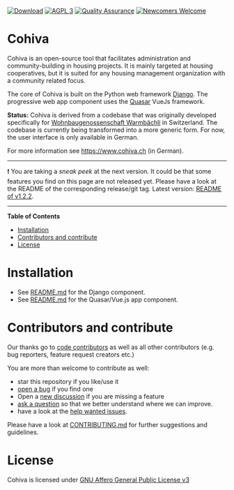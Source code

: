 <!-- for main -->

[![Download](https://img.shields.io/badge/Download-v1.2.2-%23007ec6)](https://github.com/tegonal/cohiva/releases/tag/v1.2.2)
[![AGPL 3](https://img.shields.io/badge/%E2%9A%96-AGPL%203-%230b45a6)](https://www.gnu.org/licenses/agpl-3.0.en.html "License")
[![Quality Assurance](https://github.com/tegonal/cohiva/actions/workflows/quality-assurance.yml/badge.svg?event=push&branch=main)](https://github.com/tegonal/cohiva/actions/workflows/quality-assurance.yml?query=branch%3Amain)
[![Newcomers Welcome](https://img.shields.io/badge/%F0%9F%91%8B-Newcomers%20Welcome-blueviolet)](https://github.com/tegonal/cohiva/issues?q=is%3Aissue+is%3Aopen+label%3A%22good+first+issue%22 "Ask in discussions for help")

<!-- for main end -->
<!-- for release -->
<!--
[![Download](https://img.shields.io/badge/Download-v1.2.2-%23007ec6)](https://github.com/tegonal/cohiva/releases/tag/v1.2.2)
[![AGPL 3](https://img.shields.io/badge/%E2%9A%96-AGPL%203-%230b45a6)](https://www.gnu.org/licenses/agpl-3.0.en.html "License")
[![Newcomers Welcome](https://img.shields.io/badge/%F0%9F%91%8B-Newcomers%20Welcome-blueviolet)](https://github.com/tegonal/cohiva/issues?q=is%3Aissue+is%3Aopen+label%3A%22good+first+issue%22 "Ask in discussions for help")
-->
<!-- for release end -->

# Cohiva

Cohiva is an open-source tool that facilitates administration and community-building in housing projects. It is mainly targeted at housing cooperatives, but it is suited for any housing management organization with a community related focus.

The core of Cohiva is built on the Python web framework <a href="https://www.djangoproject.com/">Django</a>. The progressive web app component uses the <a href="https://quasar.dev/">Quasar</a> VueJs framework.

<b>Status:</b> Cohiva is derived from a codebase that was originally developed specifically for <a href="https://www.warmbaechli.ch">Wohnbaugenossenschaft Warmbächli</a> in Switzerland. The codebase is currently being transformed into a more generic form. For now, the user interface is only available in German.

For more information see https://www.cohiva.ch (in German).

---
❗ You are taking a *sneak peek* at the next version. It could be that some features you find on this page are not
released yet.
Please have a look at the README of the corresponding release/git tag. Latest
version: [README of v1.2.2](https://github.com/tegonal/cohiva/tree/v1.2.2/README.md).

---

**Table of Contents**


<!-- - [Documentation](#documentation) -->
- [Installation](#installation)
- [Contributors and contribute](#contributors-and-contribute)
- [License](#license)

# Installation

- See [README.md](django/README.md) for the Django component.
- See [README.md](pwa/README.md) for the Quasar/Vue.js app component.

<!--
# Documentation

No documentation yet.
Use github-pages? <https://tegonal.github.io/cohiva>.
-->

# Contributors and contribute

Our thanks go to [code contributors](https://github.com/tegonal/cohiva/graphs/contributors)
as well as all other contributors (e.g. bug reporters, feature request creators etc.)

You are more than welcome to contribute as well:

- star this repository if you like/use it
- [open a bug](https://github.com/tegonal/cohiva/issues/new?template=bug_report.md) if you find one
- Open a [new discussion](https://github.com/tegonal/cohiva/discussions/new?category=ideas) if you are missing a
  feature
- [ask a question](https://github.com/tegonal/cohiva/discussions/new?category=q-a)
  so that we better understand where we can improve.
- have a look at
  the [help wanted issues](https://github.com/tegonal/cohiva/issues?q=is%3Aissue+is%3Aopen+label%3A%22help+wanted%22).

Please have a look at
[CONTRIBUTING.md](https://github.com/tegonal/cohiva/tree/v1.2.2/.github/CONTRIBUTING.md)
for further suggestions and guidelines.

# License

Cohiva is licensed under [GNU Affero General Public License v3](https://www.gnu.org/licenses/agpl-3.0.en.html)
